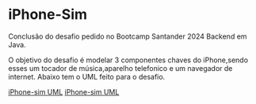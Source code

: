 # iPhone-Sim

Conclusão do desafio pedido no Bootcamp Santander 2024 Backend em Java.

O objetivo do desafio é modelar 3 componentes chaves do iPhone,sendo esses um tocador de música,aparelho telefonico e um navegador de internet.
Abaixo tem o UML feito para o desafio.

[iPhone-sim UML](https://drive.google.com/file/d/1BGxp5rZUzBB3CEajsJuSQ62AdaGV9Y8q/view?usp=sharing)
<a href="https://drive.google.com/file/d/1BGxp5rZUzBB3CEajsJuSQ62AdaGV9Y8q/view?usp=sharing">iPhone-sim UML</a>